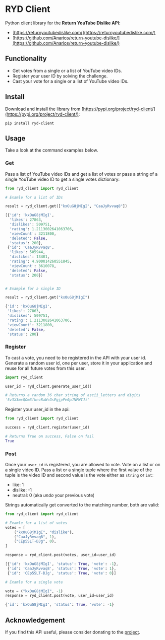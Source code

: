# RYD Client
Python client library for the **Return YouTube Dislike API**:

- [https://returnyoutubedislike.com/](https://returnyoutubedislike.com/)
- [https://github.com/Anarios/return-youtube-dislike/](https://github.com/Anarios/return-youtube-dislike/)


## Functionality
- Get votes from a single or a list of YouTube video IDs.
- Register your user ID by solving the challenge.
- Cast your vote for a single or a list of YouTube video IDs. 

## Install
Download and install the library from [https://pypi.org/project/ryd-client/](https://pypi.org/project/ryd-client/):

```shell
pip install ryd-client
```

## Usage
Take a look at the command examples below.

### Get 
Pass a list of YouTube video IDs and get a list of votes or pass a string of a single YouTube video ID to get a single votes dictionary:

```python
from ryd_client import ryd_client

# Examle for a list of IDs

result = ryd_client.get(["kxOuG8jMIgI", "CaaJyRvvaq8"])

[{'id': 'kxOuG8jMIgI',
  'likes': 27863,
  'dislikes': 509751,
  'rating': 1.2113002641063706,
  'viewCount': 3211800,
  'deleted': False,
  'status': 200},
 {'id': 'CaaJyRvvaq8',
  'likes': 505944,
  'dislikes': 13401,
  'rating': 4.900014260551845,
  'viewCount': 3610078,
  'deleted': False,
  'status': 200}]


# Example for a single ID

result = ryd_client.get("kxOuG8jMIgI")

{'id': 'kxOuG8jMIgI',
 'likes': 27863,
 'dislikes': 509751,
 'rating': 1.2113002641063706,
 'viewCount': 3211800,
 'deleted': False,
 'status': 200}
```

### Register
To cast a vote, you need to be registered in the API with your user id. Generate a random user id, one per user, store it in your application and reuse for all future votes from this user.

```python
import ryd_client

user_id = ryd_client.generate_user_id()

# Returns a random 36 char string of ascii_letters and digits
'5v3X3mxQOm3fkez8aWsGsEgjpFe0pJNPWIJi'

```

Register your user_id in the api:

```python
from ryd_client import ryd_client

success = ryd_client.register(user_id)

# Returns True on success, False on fail
True

```

### Post
Once your `user_id` is registered, you are allowed to vote. Vote on a list or on a single video ID. Pass a list or a single tuple where the first value of the tuple is the video ID and second value is the vote either as `string` or `int`:
- like: 1
- dislike: -1
- neutral: 0 (aka *undo* your previous vote)

Strings automatically get converted to the matching number, both are valid:

```python
from ryd_client import ryd_client

# Examle for a list of votes
votes = [
    ("kxOuG8jMIgI", "dislike"),
    ("CaaJyRvvaq8", 1),
    ("CEp5SLT-DJg", 0),
]

response = ryd_client.post(votes, user_id=user_id)

[{'id': 'kxOuG8jMIgI', 'status': True, 'vote': -1},
 {'id': 'CaaJyRvvaq8', 'status': True, 'vote': 1},
 {'id': 'CEp5SLT-DJg', 'status': True, 'vote': 0}]

# Examle for a single vote

vote = ("kxOuG8jMIgI", -1)
response = ryd_client.post(vote, user_id=user_id)

{'id': 'kxOuG8jMIgI', 'status': True, 'vote': -1}

```


## Acknowledgement
If you find this API useful, please consider donating to the [project](https://returnyoutubedislike.com/donate).

